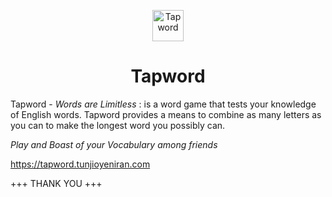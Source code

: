 <p align="center">
  <a href="https://tapword.tunjioyeniran.com">
    <img alt="Tapword" src="public/favicon.ico" width="50" />
  </a>
</p>
<h1 align="center">
  Tapword
</h1>

Tapword - *Words are Limitless* : is a word game that tests your knowledge of English words. Tapword provides a means to combine as many letters as you can to make the longest word you possibly can.

*Play and Boast of your Vocabulary among friends*

https://tapword.tunjioyeniran.com

+++ THANK YOU +++
